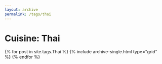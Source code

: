 ```yaml
---
layout: archive
permalink: /tags/thai
---
```


# Cuisine: Thai

<div class="tiles">
{% for post in site.tags.Thai %}
  {% include archive-single.html type="grid" %}
{% endfor %}
</div><!-- /.tiles -->
